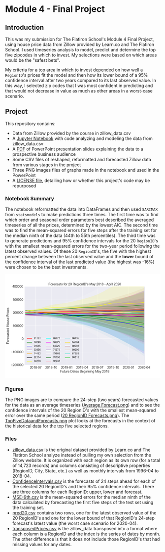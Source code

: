 
# Module 4 -  Final Project


## Introduction

This was my submission for The Flatiron School's Module 4 Final Project, using house price data from Zillow provided by Learn.co and The Flatiron School. I used timeseries analysis to model, predict and determine the top five zipcodes in which to invest. My selections were based on which areas would be the "safest bets".

My criteria for a top area in which to invest depended on how well a `RegionID`'s prices fit the model and then how its lower bound of a 95% confidence interval after two years compared to its last observed value. In this way, I selected zip codes that I was most confident in predicting and that would not decrease in value as much as other areas in a worst-case scenario.

## Project
This repository contains:
* Data from Zillow provided by the course in zillow_data.csv
* A [Jupyter Notebook](https://github.com/bronwencc/Module-4-Project/blob/master/mod_4_final.ipynb) with code analyzing and modeling the data from zillow_data.csv
* A [PDF](https://github.com/bronwencc/Module-4-Project/blob/master/FiveZipCodes.pdf) of PowerPoint presentation slides explaining the data to a prospective business audience
* Some CSV files of reshaped, reformatted and forecasted Zillow data from various stages in the project
* Three PNG images files of graphs made in the notebook and used in the PowerPoint
* A [LICENSE file](https://github.com/bronwencc/Module-4-Project/blob/master/LICENSE), detailing how or whether this project's code may be repurposed

### Notebook Summary

The notebook reformatted the data into DataFrames and then used `SARIMAX` from `statsmodels` to make predictions three times.  The first time was to find which order and seasonal order parameters best described the averaged timeseries of all the prices, determined by the lowest AIC.  The second time was to find the mean-squared errors for five steps after the training set for the median ninth of the data (44th to 55th percentiles).  The third time was to generate predictions and 95% confidence intervals for the 20 `RegionID`'s with the smallest mean-squared errors for the two-year period following the latest observed values.  Of these 20 `RegionID`'s, the five with the highest percent change between the last observed value and the **lower** bound of the confidence interval of the last predicted value (the highest was -16%) were chosen to be the best investments.

![A plot of lines with shaded areas, with each corresponding to one of 20 RegionID's and its 95% confidence interval over a two-year period](https://raw.githubusercontent.com/bronwencc/Module-4-Project/master/figures/20-RegionID-Forecasts.png)

### Figures

The PNG images are to compare the 24-step (two years) forecasted values for the data as an average timeseries ([Average Forecast.png](https://github.com/bronwencc/Module-4-Project/blob/master/files/Average-Forecast.png)) and to see the confidence intervals of the 20 RegionID's with the smallest mean-squared error over the same period ([20 RegionID Forecasts.png](https://github.com/bronwencc/Module-4-Project/blob/master/files/20-RegionID-Forecasts.png)).
The [TopFiveDataandForecasts.png](https://github.com/bronwencc/Module-4-Project/blob/master/files/TopFiveDataandForecasts.png) plot looks at the forecasts in the context of the historical data for the top five selected regions.

### Files

* [zillow_data.csv](https://github.com/bronwencc/Module-4-Project/blob/master/zillow_data.csv) is the original dataset provided by Learn.co and The Flatiron School analyze instead of pulling my own selection from the Zillow website.  It is organized with each region as its own row (for a total of 14,723 records) and columns consisting of descriptive properties (RegionID, City, State, etc.) as well as monthly intervals from 1996-04 to 2018-04.
* [ConfidenceIntervals.csv](https://github.com/bronwencc/Module-4-Project/blob/master/files/ConfidenceIntervals.csv) is the forecasts of 24 steps ahead for each of the selected 20 RegionID's and their 95% confidence intervals.  There are three columns for each RegionID: upper, lower and forecast.
* [MSE-9th.csv](https://github.com/bronwencc/Module-4-Project/blob/master/files/MSE-9th.csv) is the mean-squared errors for the median ninth of the data calculated by forecasting the first five steps of the test set using the training set.
* [pred20.csv](https://github.com/bronwencc/Module-4-Project/blob/master/files/pred20.csv) contains two rows, one for the latest observed value of the 20 RegionID's and one for the lower bound of that RegionID's 24-step forecast's latest value (the worst case scenario for 2020-04).
* [transposedPrices.csv](https://github.com/bronwencc/Module-4-Project/blob/master/files/transposedPrices.csv) is the zillow_data transposed into a format where each column is a RegionID and the index is the series of dates by month.  The other difference is that it does not include those RegionID's that had missing values for any dates.
